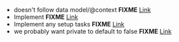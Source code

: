 - doesn't follow data model/@context __FIXME__ [Link](http://github.com/digitalbazaar/bedrock-ledger-agent/blob/cm4/lib/http.js#L279)
- Implement __FIXME__ [Link](http://github.com/digitalbazaar/bedrock-ledger-agent/blob/cm4/lib/http.js#L341)
- Implement any setup tasks __FIXME__ [Link](http://github.com/digitalbazaar/bedrock-ledger-agent/blob/cm4/lib/api.js#L46)
- we probably want private to default to false __FIXME__ [Link](http://github.com/digitalbazaar/bedrock-ledger-agent/blob/cm4/lib/api.js#L73)
